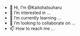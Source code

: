 - 👋 Hi, I’m @Kaitohatsuharu
- 👀 I’m interested in ...
- 🌱 I’m currently learning ...
- 💞️ I’m looking to collaborate on ...
- 📫 How to reach me ...

<!---
Kaitohatsuharu/Kaitohatsuharu is a ✨ special ✨ repository because its `README.md` (this file) appears on your GitHub profile.
You can click the Preview link to take a look at your changes.
--->

